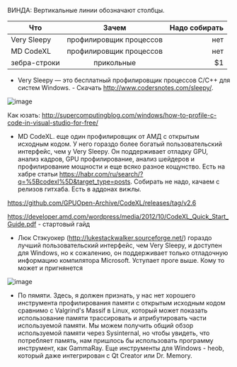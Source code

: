 ВИНДА:
Вертикальные линии обозначают столбцы.

| Что           | Зачем                     | Надо собирать |
| ------------- |:------------------:       | -----:        |
| Very Sleepy   | профилировщик процессов   | нет        |
| MD CodeXL     | профилировщик процессов   |  нет         |
| зебра-строки  | прикольные                |    $1         |

* Very Sleepy — это бесплатный профилировщик процессов C/C++ для систем Windows. - Скачать http://www.codersnotes.com/sleepy/.

![image](https://user-images.githubusercontent.com/22058642/152636162-16a5b448-ffc7-487c-a33c-d9d678d2e2be.png)

Как юзать: http://supercomputingblog.com/windows/how-to-profile-c-code-in-visual-studio-for-free/
 
* MD CodeXL. еще один профилировщик от АМД с открытым исходным кодом. У него гораздо более богатый пользовательский интерфейс, чем у Very Sleepy. Он поддерживает отладку GPU, анализ кадров, GPU профилирование, анализ шейдеров и профилирование мощности и еще всяко разное кощунство. Есть на хабре статьи https://habr.com/ru/search/?q=%5Bcodexl%5D&target_type=posts. Собирать не надо, качаем с релизов гитхаба. Есть в аддонах вижлы.

 https://github.com/GPUOpen-Archive/CodeXL/releases/tag/v2.6
 
https://developer.amd.com/wordpress/media/2012/10/CodeXL_Quick_Start_Guide.pdf - стартовый гайд

* Люк Стэкуокер (http://lukestackwalker.sourceforge.net/) гораздо лучший пользовательский интерфейс, чем Very Sleepy, и доступен для Windows, но
к сожалению, он поддерживает только отладочную информацию компилятора Microsoft. Уступает проге выше. Кому то может и пригнянется

![image](https://user-images.githubusercontent.com/22058642/152636444-9e6e46fe-b969-46a0-bd0d-55d0eb451f25.png)

* По пямяти. Здесь, я должен признать, у нас нет хорошего инструмента профилирования памяти с открытым исходным кодом сравнимо с Valgrind's Massif в Linux, который может показать использование памяти трассировать и атрибутировать части используемой памяти.
Мы можем получить общий обзор используемой памяти через Sysinternal, но чтобы увидеть, что потребляет память, нам пришлось бы использовать программу инструмент, как GammaRay. Еще инструменты для Windows - heob, который даже интегрирован с Qt Creator или Dr. Memory.
